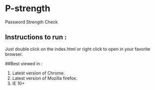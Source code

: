 # P-strength
Password Strength Check

## Instructions to run :

Just double click on the index.html or right click to open in your favorite browser.

##Best viewed in :

1. Latest version of Chrome.
2. Latest version of Mozilla firefox.
3. IE 10+
